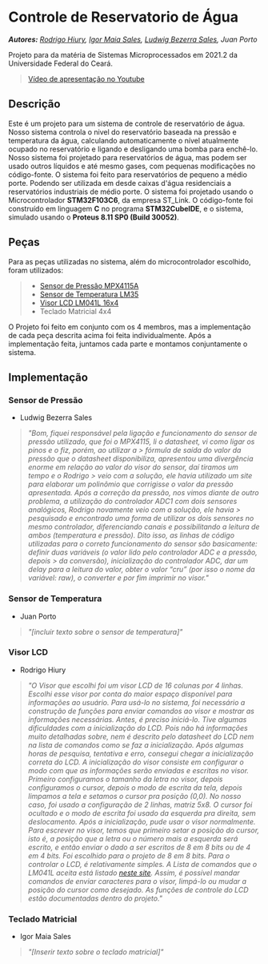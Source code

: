 # Controle de Reservatorio de Água

***Autores:*** *[Rodrigo Hiury](https://www.github.com/rodrigohiury), [Igor Maia Sales](https://github.com/IgorMaiaSales), [Ludwig Bezerra Sales](https://github.com/Ludwigbsales), Juan Porto*

Projeto para da matéria de Sistemas Microprocessados em 2021.2 da Universidade Federal do Ceará.
> [Vídeo de apresentação no Youtube]()

## Descrição

Este é um projeto para um sistema de controle de reservatório de água. Nosso sistema controla o nivel do reservatório baseada na pressão e temperatura da água, calculando automaticamente o nível atualmente ocupado no reservatório e ligando e desligando uma bomba para enchê-lo.
Nosso sistema foi projetado para reservatórios de água, mas podem ser usado outros líquidos e até mesmo gases, com pequenas modificações no código-fonte.
O sistema foi feito para reservatórios de pequeno a médio porte. Podendo ser utilizada em desde caixas d'água residenciais a reservatórios industriais de médio porte.
O sistema foi projetado usando o Microcontrolador **STM32F103C6**, da empresa ST_Link. O código-fonte foi construído em linguagem **C** no programa **STM32CubeIDE**, e o sistema, simulado usando o **Proteus 8.11 SP0 (Build 30052)**.

## Peças

Para as peças utilizadas no sistema, além do microcontrolador escolhido, foram utilizados:

> - [Sensor de Pressão MPX4115A](https://www.nxp.com/docs/en/data-sheet/MPX4115.pdf)
> - [Sensor de Temperatura LM35](https://www.ti.com/lit/ds/symlink/lm35.pdf)
> - [Visor LCD LM041L 16x4](https://datasheetspdf.com/pdf-file/573111/HitachiSemiconductor/LM041L/1)
> - Teclado Matricial 4x4

O Projeto foi feito em conjunto com os 4 membros, mas a implementação de cada peça descrita acima foi feita individualmente. Após a implementação feita, juntamos cada parte e montamos conjuntamente o sistema.

## Implementação

### Sensor de Pressão

- Ludwig Bezerra Sales

> *"Bom, fiquei responsável pela ligação e funcionamento do sensor de pressão utilizado, que foi o MPX4115, li o datasheet, vi como ligar os pinos e o fiz, porém, ao utilizar a > fórmula de saída do valor da pressão que o datasheet disponibiliza, apresentou uma divergência enorme em relação ao valor do visor do sensor, daí tiramos um tempo e o Rodrigo > veio com a solução, ele havia utilizado um site para elaborar um polinômio que corrigisse o valor da pressão apresentada.
> Após a correção da pressão, nos vimos diante de outro problema, a utilização do controlador ADC1 com dois sensores analógicos, Rodrigo novamente veio com a solução, ele havia > pesquisado e encontrado uma forma de utilizar os dois sensores no mesmo controlador, diferenciando canais e possibilitando a leitura de ambos (temperatura e pressão).
> Dito isso, as linhas de código utilizadas para o correto funcionamento do sensor são basicamente: definir duas variáveis (o valor lido pelo controlador ADC e a pressão, depois > da conversão), inicialização do controlador ADC, dar um delay para a leitura do valor, obter o valor “cru” (por isso o nome da variável: raw), o converter e por fim imprimir no visor."*

### Sensor de Temperatura

- Juan Porto

> *"[incluir texto sobre o sensor de temperatura]"*

### Visor LCD

- Rodrigo Hiury

> *"O Visor que escolhi foi um visor LCD de 16 colunas por 4 linhas. Escolhi esse visor por conta do maior espaço disponível para informações ao usuário.
> Para usá-lo no sistema, foi necessário a construção de funções para enviar comandos ao visor e mostrar as informações necessárias.
> Antes, é preciso iniciá-lo. Tive algumas dificuldades com a inicialização do LCD. Pois não há informações muito detalhadas sobre, nem é descrito pelo datasheet do LCD nem na lista de comandos como se faz a inicialização. Após algumas horas de pesquisa, tentativa e erro, consegui chegar a inicialização correta do LCD. A inicialização do visor consiste em configurar o modo com que as informações serão enviadas e escritas no visor.
> Primeiro configuramos o tamanho da letra no visor, depois configuramos o cursor, depois o modo de escrita da tela, depois limpamos a tela e setamos o cursor pra posição (0,0).
> No nosso caso, foi usado a configuração de 2 linhas, matriz 5x8. O cursor foi ocultado e o modo de escrita foi usado da esquerda pra direita, sem deslocamento.
> Após a inicialização, pude usar o visor normalmente.
> Para escrever no visor, temos que primeiro setar a posição do cursor, isto é, a posição que a letra ou o número mais a esquerda será escrito, e então enviar o dado a ser escritos de 8 em 8 bits ou de 4 em 4 bits. Foi escolhido para o projeto de 8 em 8 bits.
> Para o controlar o LCD, é relativamente simples. A Lista de comandos que o LM041L aceita está listado [neste site](https://mil.ufl.edu/3744/docs/lcdmanual/commands.html#Wr). Assim, é possível mandar comandos de enviar caracteres para o visor, limpá-lo ou mudar a posição do cursor como desejado. As funções de controle do LCD estão documentadas dentro do projeto."*

### Teclado Matricial

- Igor Maia Sales

> *"[Inserir texto sobre o teclado matricial]"*
